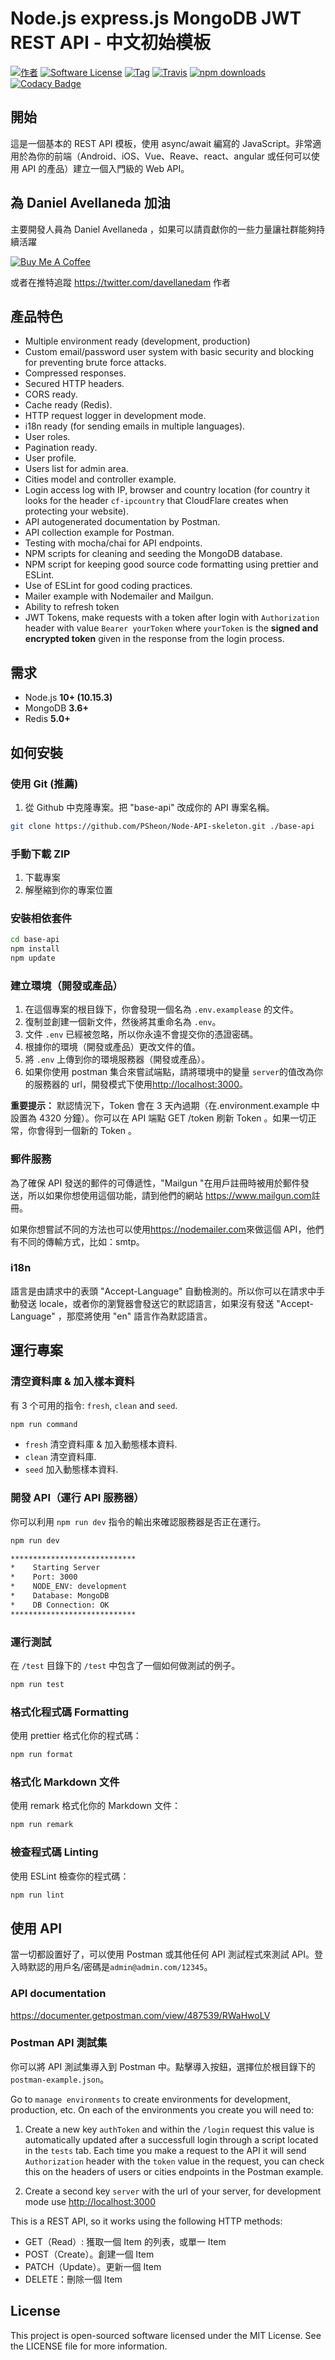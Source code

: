 # Node.js express.js MongoDB JWT REST API - 中文初始模板

[![作者](http://img.shields.io/badge/author-@davellanedam-blue.svg?style=flat-square)](https://twitter.com/davellanedam)
[![Software License](https://img.shields.io/badge/license-MIT-brightgreen.svg?style=flat-square)](https://github.com/davellanedam/node-express-mongodb-jwt-rest-api-skeleton/blob/master/LICENSE)
[![Tag](https://img.shields.io/github/tag/davellanedam/node-express-mongodb-jwt-rest-api-skeleton.svg?style=flat-square)](https://github.com/davellanedam/node-express-mongodb-jwt-rest-api-skeleton/tags)
[![Travis](https://img.shields.io/travis/com/davellanedam/node-express-mongodb-jwt-rest-api-skeleton.svg?style=flat-square)]()
[![npm downloads](https://img.shields.io/npm/dt/node-express-mongodb-jwt-rest-api-skeleton.svg?style=flat-square&label=npm%20downloads)]()
[![Codacy Badge](https://api.codacy.com/project/badge/Grade/fb6f20533c0f41b6b00da95ba634cd5e)](https://www.codacy.com/app/davellanedam/node-express-mongodb-jwt-rest-api-skeleton?utm_source=github.com&utm_medium=referral&utm_content=davellanedam/node-express-mongodb-jwt-rest-api-skeleton&utm_campaign=Badge_Grade)

## 開始

這是一個基本的 REST API 模板，使用 async/await 編寫的 JavaScript。非常適用於為你的前端（Android、iOS、Vue、Reave、react、angular 或任何可以使用 API 的產品）建立一個入門級的 Web API。

## 為 Daniel Avellaneda 加油

主要開發人員為 Daniel Avellaneda ，如果可以請貢獻你的一些力量讓社群能夠持續活躍

<a href="https://www.buymeacoffee.com/muGHf41NT" target="_blank"><img src="https://www.buymeacoffee.com/assets/img/custom_images/orange_img.png" alt="Buy Me A Coffee" style="height: auto !important;width: auto !important;" ></a>

或者在推特追蹤 <https://twitter.com/davellanedam> 作者

## 產品特色

- Multiple environment ready (development, production)
- Custom email/password user system with basic security and blocking for preventing brute force attacks.
- Compressed responses.
- Secured HTTP headers.
- CORS ready.
- Cache ready (Redis).
- HTTP request logger in development mode.
- i18n ready (for sending emails in multiple languages).
- User roles.
- Pagination ready.
- User profile.
- Users list for admin area.
- Cities model and controller example.
- Login access log with IP, browser and country location (for country it looks for the header `cf-ipcountry` that CloudFlare creates when protecting your website).
- API autogenerated documentation by Postman.
- API collection example for Postman.
- Testing with mocha/chai for API endpoints.
- NPM scripts for cleaning and seeding the MongoDB database.
- NPM script for keeping good source code formatting using prettier and ESLint.
- Use of ESLint for good coding practices.
- Mailer example with Nodemailer and Mailgun.
- Ability to refresh token
- JWT Tokens, make requests with a token after login with `Authorization` header with value `Bearer yourToken` where `yourToken` is the **signed and encrypted token** given in the response from the login process.

## 需求

- Node.js **10+ (10.15.3)**
- MongoDB **3.6+**
- Redis **5.0+**

## 如何安裝

### 使用 Git (推薦)

1.  從 Github 中克隆專案。把 "base-api" 改成你的 API 專案名稱。

```bash
git clone https://github.com/PSheon/Node-API-skeleton.git ./base-api
```

### 手動下載 ZIP

1.  下載專案
2.  解壓縮到你的專案位置

### 安裝相依套件

```bash
cd base-api
npm install
npm update
```

### 建立環境（開發或產品）

1.  在這個專案的根目錄下，你會發現一個名為 `.env.examplease` 的文件。
2.  復制並創建一個新文件，然後將其重命名為 `.env`。
3.  文件 `.env` 已經被忽略，所以你永遠不會提交你的憑證密碼。
4.  根據你的環境（開發或產品）更改文件的值。
5.  將 `.env` 上傳到你的環境服務器（開發或產品）。
6.  如果你使用 postman 集合來嘗試端點，請將環境中的變量 `server`的值改為你的服務器的 url，開發模式下使用<http://localhost:3000>。

**重要提示：** 默認情況下，Token 會在 3 天內過期（在.environment.example 中設置為 4320 分鐘）。你可以在 API 端點 GET /token 刷新 Token 。如果一切正常，你會得到一個新的 Token 。

### 郵件服務

為了確保 API 發送的郵件的可傳遞性，"Mailgun "在用戶註冊時被用於郵件發送，所以如果你想使用這個功能，請到他們的網站 <https://www.mailgun.com>註冊。

如果你想嘗試不同的方法也可以使用<https://nodemailer.com>來做這個 API，他們有不同的傳輸方式，比如：smtp。

### i18n

語言是由請求中的表頭 "Accept-Language" 自動檢測的。所以你可以在請求中手動發送 locale，或者你的瀏覽器會發送它的默認語言，如果沒有發送 "Accept-Language" ，那麼將使用 "en" 語言作為默認語言。

## 運行專案

### 清空資料庫 & 加入樣本資料

有 3 个可用的指令: `fresh`, `clean` and `seed`.

```bash
npm run command
```

- `fresh` 清空資料庫 & 加入動態樣本資料.
- `clean` 清空資料庫.
- `seed` 加入動態樣本資料.

### 開發 API（運行 API 服務器）

你可以利用 `npm run dev` 指令的輸出來確認服務器是否正在運行。

```bash
npm run dev
```

```bash
****************************
*    Starting Server
*    Port: 3000
*    NODE_ENV: development
*    Database: MongoDB
*    DB Connection: OK
****************************
```

### 運行測試

在 `/test` 目錄下的 `/test` 中包含了一個如何做測試的例子。

```bash
npm run test
```

### 格式化程式碼 Formatting

使用 prettier 格式化你的程式碼：

```bash
npm run format
```

### 格式化 Markdown 文件

使用 remark 格式化你的 Markdown 文件：

```bash
npm run remark
```

### 檢查程式碼 Linting

使用 ESLint 檢查你的程式碼：

```bash
npm run lint
```

## 使用 API

當一切都設置好了，可以使用 Postman 或其他任何 API 測試程式來測試 API。登入時默認的用戶名/密碼是`admin@admin.com/12345`。

### API documentation

<https://documenter.getpostman.com/view/487539/RWaHwoLV>

### Postman API 測試集

你可以將 API 測試集導入到 Postman 中。點擊導入按鈕，選擇位於根目錄下的 `postman-example.json`。

Go to `manage environments` to create environments for development, production, etc. On each of the environments you create you will need to:

1.  Create a new key `authToken` and within the `/login` request this value is automatically updated after a successfull login through a script located in the `tests` tab. Each time you make a request to the API it will send `Authorization` header with the `token` value in the request, you can check this on the headers of users or cities endpoints in the Postman example.

2.  Create a second key `server` with the url of your server, for development mode use <http://localhost:3000>

This is a REST API, so it works using the following HTTP methods:

- GET（Read）: 獲取一個 Item 的列表，或單一 Item
- POST（Create）。創建一個 Item
- PATCH（Update）。更新一個 Item
- DELETE：刪除一個 Item

<!-- ### Creating new models

If you need to add more models to the project just create a new file in `/app/models/` and it will be loaded dynamically.

### Creating new routes

If you need to add more routes to the project just create a new file in `/app/routes/` and it will be loaded dynamically.

### Creating new controllers

When you create a new controller file, try to also create another file with validations. Ex. `countries.js` and `countries.validate.js`. An example of this is included in the repository.

## Bugs or improvements

Feel free to report any bugs or improvements. Pull requests are always welcome. -->

## License

This project is open-sourced software licensed under the MIT License. See the LICENSE file for more information.
